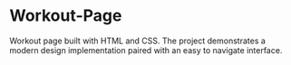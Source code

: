 # Workout-Page
Workout page built with HTML and CSS. The project demonstrates a modern design implementation paired with an easy to navigate interface. 
